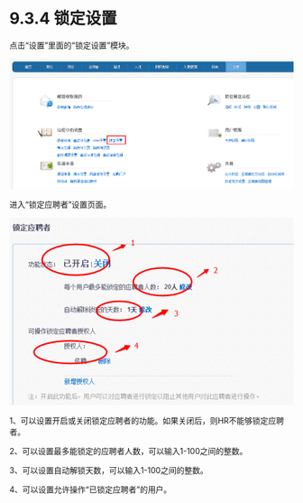 # 9.3.4 锁定设置

点击“设置”里面的“锁定设置”模块。

![](image612.png)

进入“锁定应聘者”设置页面。

![](image614.png)


1、可以设置开启或关闭锁定应聘者的功能。如果关闭后，则HR不能够锁定应聘者。

2、可以设置最多能锁定的应聘者人数，可以输入1-100之间的整数。

3、可以设置自动解锁天数，可以输入1-100之间的整数。

4、可以设置允许操作“已锁定应聘者”的用户。
